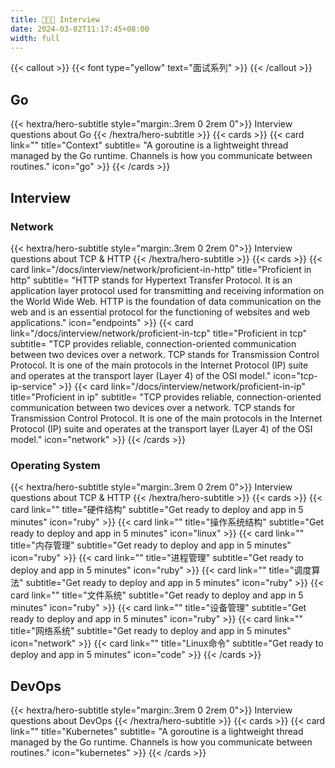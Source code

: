 ```yaml
---
title: 🧑🏽‍💻 Interview
date: 2024-03-02T11:17:45+08:00
width: full
---
```


{{< callout >}}
  {{< font type="yellow" text="面试系列" >}}
{{< /callout >}}

## Go
{{< hextra/hero-subtitle style="margin:.3rem 0 2rem 0">}}
  Interview questions about Go
{{< /hextra/hero-subtitle >}}
{{< cards >}}
  {{< card link="" title="Context" subtitle= "A goroutine is a lightweight thread managed by the Go runtime. Channels is how you communicate between routines." icon="go" >}}
{{< /cards >}}

## Interview
### Network
{{< hextra/hero-subtitle style="margin:.3rem 0 2rem 0">}}
  Interview questions about TCP & HTTP
{{< /hextra/hero-subtitle >}}
{{< cards >}}
  {{< card link="/docs/interview/network/proficient-in-http" title="Proficient in http" subtitle= "HTTP stands for Hypertext Transfer Protocol. It is an application layer protocol used for transmitting and receiving information on the World Wide Web. HTTP is the foundation of data communication on the web and is an essential protocol for the functioning of websites and web applications." icon="endpoints" >}}
  {{< card link="/docs/interview/network/proficient-in-tcp" title="Proficient in tcp" subtitle= "TCP provides reliable, connection-oriented communication between two devices over a network. TCP stands for Transmission Control Protocol. It is one of the main protocols in the Internet Protocol (IP) suite and operates at the transport layer (Layer 4) of the OSI model." icon="tcp-ip-service" >}}
  {{< card link="/docs/interview/network/proficient-in-ip" title="Proficient in ip" subtitle= "TCP provides reliable, connection-oriented communication between two devices over a network. TCP stands for Transmission Control Protocol. It is one of the main protocols in the Internet Protocol (IP) suite and operates at the transport layer (Layer 4) of the OSI model." icon="network" >}}
{{< /cards >}}

### Operating System
{{< hextra/hero-subtitle style="margin:.3rem 0 2rem 0">}}
  Interview questions about TCP & HTTP
{{< /hextra/hero-subtitle >}}
{{< cards >}}
  {{< card link="" title="硬件结构" subtitle="Get ready to deploy and app in 5 minutes" icon="ruby" >}}
  {{< card link="" title="操作系统结构" subtitle="Get ready to deploy and app in 5 minutes" icon="linux" >}}
  {{< card link="" title="内存管理" subtitle="Get ready to deploy and app in 5 minutes" icon="ruby" >}}
  {{< card link="" title="进程管理" subtitle="Get ready to deploy and app in 5 minutes" icon="ruby" >}}
  {{< card link="" title="调度算法" subtitle="Get ready to deploy and app in 5 minutes" icon="ruby" >}}
  {{< card link="" title="文件系统" subtitle="Get ready to deploy and app in 5 minutes" icon="ruby" >}}
  {{< card link="" title="设备管理" subtitle="Get ready to deploy and app in 5 minutes" icon="ruby" >}}
  {{< card link="" title="网络系统" subtitle="Get ready to deploy and app in 5 minutes" icon="network" >}}
  {{< card link="" title="Linux命令" subtitle="Get ready to deploy and app in 5 minutes" icon="code" >}}
{{< /cards >}}

## DevOps
{{< hextra/hero-subtitle style="margin:.3rem 0 2rem 0">}}
  Interview questions about DevOps
{{< /hextra/hero-subtitle >}}
{{< cards >}}
  {{< card link="" title="Kubernetes" subtitle= "A goroutine is a lightweight thread managed by the Go runtime. Channels is how you communicate between routines." icon="kubernetes" >}}
{{< /cards >}}
